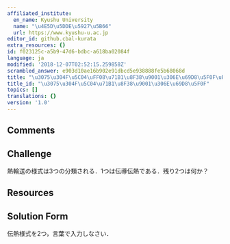 ```yaml
---
affiliated_institute:
  en_name: Kyushu University
  name: "\u4E5D\u5DDE\u5927\u5B66"
  url: https://www.kyushu-u.ac.jp
editor_id: github.cbal-kurata
extra_resources: {}
id: f023125c-a5b9-47d6-bdbc-a618ba02084f
language: ja
modified: '2018-12-07T02:52:15.259858Z'
scrambled_answer: e903d10ae16b902e91dbcd5e938888fe5b68068d
title: "\u3075\u304F\u5C04\uFF08\u71B1\u8F38\u9001\u306E\u69D8\u5F0F\uFF09"
title_id: "\u3075\u304F\u5C04\u71B1\u8F38\u9001\u306E\u69D8\u5F0F"
topics: []
translations: {}
version: '1.0'
---
```


## Comments



## Challenge
熱輸送の様式は3つの分類される．1つは伝導伝熱である．残り2つは何か？

## Resources



## Solution Form
伝熱様式を2つ，言葉で入力しなさい．



